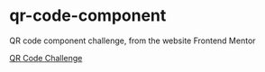 # qr-code-component
QR code component challenge, from the website Frontend Mentor

[QR Code Challenge](https://juanozorio.github.io/qr-code-component/)
